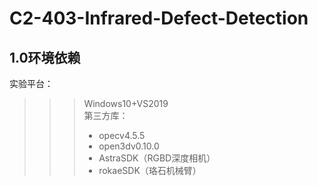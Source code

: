 # C2-403-Infrared-Defect-Detection

## 1.0环境依赖
实验平台：  
>>>Windows10+VS2019  
第三方库：
>>>* opecv4.5.5  
>>>* open3dv0.10.0  
>>>* AstraSDK（RGBD深度相机）  
>>>* rokaeSDK（珞石机械臂）  

